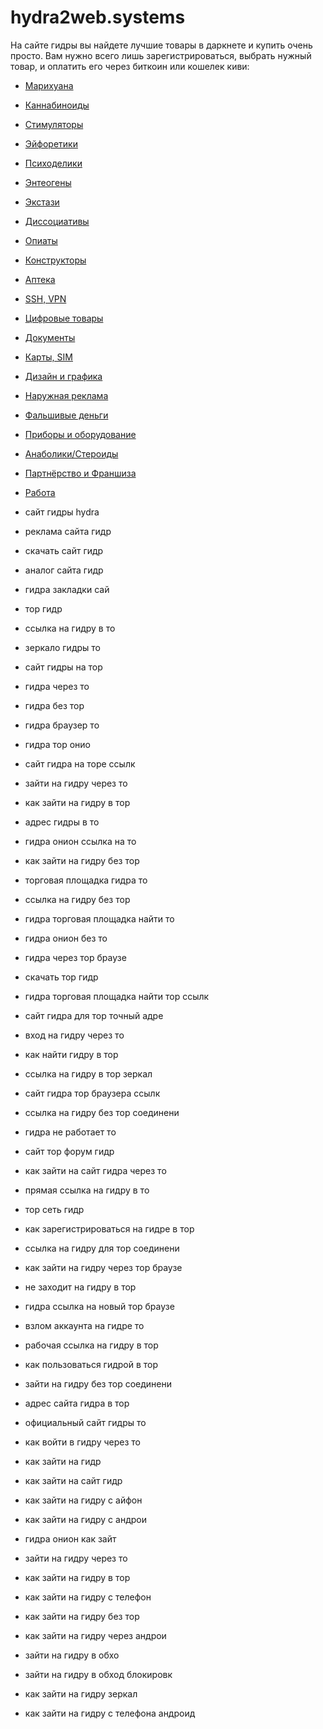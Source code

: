 # hydra2web.systems

На сайте гидры вы найдете лучшие товары в даркнете и купить очень просто. Вам нужно всего лишь зарегистрироваться, выбрать нужный товар, и оплатить его через биткоин или кошелек киви:


* [Марихуана](hydra2web.systems)
* [Каннабиноиды](hydra2web.systems)
* [Cтимуляторы](hydra2web.systems) 
* [Эйфоретики](hydra2web.systems) 
* [Психоделики](hydra2web.systems)
* [Энтеогены](hydra2web.systems)
* [Экстази](hydra2web.systems)
* [Диссоциативы](hydra2web.systems)
* [Опиаты](hydra2web.systems)
* [Конструкторы](hydra2web.systems)
* [Аптека](hydra2web.systems)
* [SSH, VPN](hydra2web.systems)
* [Цифровые товары](hydra2web.systems)
* [Документы](hydra2web.systems)
* [Карты, SIM](hydra2web.systems)
* [Дизайн и графика](hydra2web.systems)
* [Наружная реклама](hydra2web.systems)
* [Фальшивые деньги](hydra2web.systems)
* [Приборы и оборудование](hydra2web.systems)
* [Анаболики/Стероиды](hydra2web.systems)
* [Партнёрство и Франшиза](hydra2web.systems)
* [Работа](hydra2web.systems)





* сайт гидры hydra
* реклама сайта гидр
* скачать сайт гидр
* аналог сайта гидр
* гидра закладки сай
* тор гидр
* ссылка на гидру в то
* зеркало гидры то
* сайт гидры на тор
* гидра через то
* гидра без тор
* гидра браузер то
* гидра тор онио
* сайт гидра на торе ссылк
* зайти на гидру через то
* как зайти на гидру в тор
* адрес гидры в то
* гидра онион ссылка на то
* как зайти на гидру без тор
* торговая площадка гидра то
* ссылка на гидру без тор
* гидра торговая площадка найти то
* гидра онион без то
* гидра через тор браузе
* скачать тор гидр
* гидра торговая площадка найти тор ссылк
* сайт гидра для тор точный адре
* вход на гидру через то
* как найти гидру в тор
* ссылка на гидру в тор зеркал
* сайт гидра тор браузера ссылк
* ссылка на гидру без тор соединени
* гидра не работает то
* сайт тор форум гидр
* как зайти на сайт гидра через то
* прямая ссылка на гидру в то
* тор сеть гидр
* как зарегистрироваться на гидре в тор
* ссылка на гидру для тор соединени
* как зайти на гидру через тор браузе
* не заходит на гидру в тор
* гидра ссылка на новый тор браузе
* взлом аккаунта на гидре то
* рабочая ссылка на гидру в тор
* как пользоваться гидрой в тор
* зайти на гидру без тор соединени
* адрес сайта гидра в тор
* официальный сайт гидры то
* как войти в гидру через то
* как зайти на гидр
* как зайти на сайт гидр
* как зайти на гидру с айфон
* как зайти на гидру с андрои
* гидра онион как зайт
* зайти на гидру через то
* как зайти на гидру в тор
* как зайти на гидру с телефон
* как зайти на гидру без тор
* как зайти на гидру через андрои
* зайти на гидру в обхо
* зайти на гидру в обход блокировк
* как зайти на гидру зеркал
* как зайти на гидру с телефона андроид
